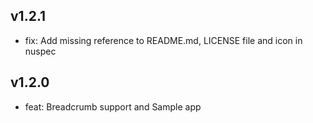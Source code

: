 ## v1.2.1

- fix: Add missing reference to README.md, LICENSE file and icon in nuspec

## v1.2.0

- feat: Breadcrumb support and Sample app
